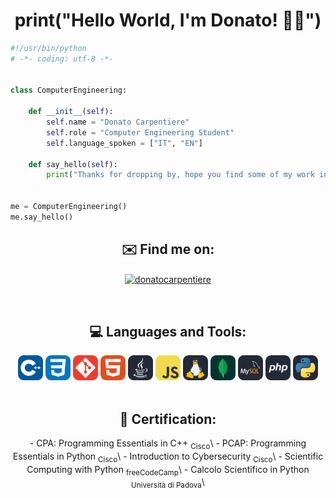 <div align="center"><h1>print("Hello World, I'm Donato! 👨‍💻")</h1></div>

```python
#!/usr/bin/python
# -*- coding: utf-8 -*-


class ComputerEngineering:

    def __init__(self):
        self.name = "Donato Carpentiere"
        self.role = "Computer Engineering Student"
        self.language_spoken = ["IT", "EN"]

    def say_hello(self):
        print("Thanks for dropping by, hope you find some of my work interesting.")


me = ComputerEngineering()
me.say_hello()
```


<div align="center"><h2>✉️ Find me on:</h2></div>


<p align="center">
 <a href="https://www.linkedin.com/in/donato-carpentiere-329a39283/" target="blank"><img align="center" src="https://raw.githubusercontent.com/rahuldkjain/github-profile-readme-generator/master/src/images/icons/Social/linked-in-alt.svg" alt="donatocarpentiere" height="30" width="40" /></a>
</p>

<br />

<h2 align="center"> 💻 Languages and Tools: </h2>
<div align="center">
<img src="https://raw.githubusercontent.com/tandpfun/skill-icons/65dea6c4eaca7da319e552c09f4cf5a9a8dab2c8/icons/CPP.svg" alt="cpp" height="40"/>
<img src="https://github.com/tandpfun/skill-icons/raw/main/icons/CSS.svg" alt="css" width="40" height="40"/>
<img src="https://github.com/tandpfun/skill-icons/raw/main/icons/Git.svg" alt="git" width="40" height="40"/>
<img src="https://github.com/tandpfun/skill-icons/raw/main/icons/HTML.svg" alt="html" width="40" height="40"/>
<img src="https://github.com/tandpfun/skill-icons/raw/main/icons/Java-Dark.svg" alt="java" width="40" height="40"/>
<img src="https://github.com/tandpfun/skill-icons/raw/main/icons/JavaScript.svg" alt="js" width="40" height="40"/>
<img src="https://github.com/tandpfun/skill-icons/raw/main/icons/Linux-Dark.svg" alt="linux" width="40" height="40"/>
<img src="https://github.com/tandpfun/skill-icons/raw/main/icons/MongoDB.svg" alt="mongodb" width="40" height="40"/>
<img src="https://github.com/tandpfun/skill-icons/raw/main/icons/MySQL-Dark.svg" alt="mysql" width="40" height="40"/>
<img src="https://github.com/tandpfun/skill-icons/raw/main/icons/PHP-Dark.svg" alt="php" width="40" height="40"/>
<img src="https://github.com/tandpfun/skill-icons/raw/main/icons/Python-Dark.svg" alt="python" width="40" height="40"/>

</div>

<br />


<div align="center"><h2>📜 Certification: </h2>
    - CPA: Programming Essentials in C++ <sub>Cisco</sub>\
    - PCAP: Programming Essentials in Python <sub>Cisco</sub>\
    - Introduction to Cybersecurity <sub>Cisco</sub>\
    - Scientific Computing with Python <sub>freeCodeCamp</sub>\
    - Calcolo Scientifico in Python <sub>Università di Padova</sub>\
</div>

